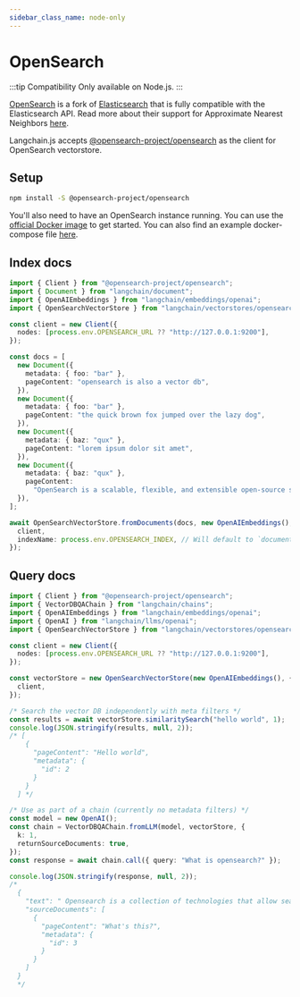 ```yaml
---
sidebar_class_name: node-only
---
```


# OpenSearch

:::tip Compatibility
Only available on Node.js.
:::

[OpenSearch](https://opensearch.org/) is a fork of [Elasticsearch](https://www.elastic.co/elasticsearch/) that is fully
compatible with the Elasticsearch API. Read more about their support for Approximate Nearest
Neighbors [here](https://opensearch.org/docs/latest/search-plugins/knn/approximate-knn/).

Langchain.js accepts [@opensearch-project/opensearch](https://opensearch.org/docs/latest/clients/javascript/index/) as
the client for OpenSearch vectorstore.

## Setup

```bash npm2yarn
npm install -S @opensearch-project/opensearch
```

You'll also need to have an OpenSearch instance running. You can use
the [official Docker image](https://opensearch.org/docs/latest/opensearch/install/docker/) to get started. You can also
find an example docker-compose
file [here](https://github.com/hwchase17/langchainjs/blob/main/examples/src/indexes/vector_stores/opensearch/docker-compose.yml).

## Index docs

```typescript
import { Client } from "@opensearch-project/opensearch";
import { Document } from "langchain/document";
import { OpenAIEmbeddings } from "langchain/embeddings/openai";
import { OpenSearchVectorStore } from "langchain/vectorstores/opensearch";

const client = new Client({
  nodes: [process.env.OPENSEARCH_URL ?? "http://127.0.0.1:9200"],
});

const docs = [
  new Document({
    metadata: { foo: "bar" },
    pageContent: "opensearch is also a vector db",
  }),
  new Document({
    metadata: { foo: "bar" },
    pageContent: "the quick brown fox jumped over the lazy dog",
  }),
  new Document({
    metadata: { baz: "qux" },
    pageContent: "lorem ipsum dolor sit amet",
  }),
  new Document({
    metadata: { baz: "qux" },
    pageContent:
      "OpenSearch is a scalable, flexible, and extensible open-source software suite for search, analytics, and observability applications",
  }),
];

await OpenSearchVectorStore.fromDocuments(docs, new OpenAIEmbeddings(), {
  client,
  indexName: process.env.OPENSEARCH_INDEX, // Will default to `documents`
});
```

## Query docs

```typescript
import { Client } from "@opensearch-project/opensearch";
import { VectorDBQAChain } from "langchain/chains";
import { OpenAIEmbeddings } from "langchain/embeddings/openai";
import { OpenAI } from "langchain/llms/openai";
import { OpenSearchVectorStore } from "langchain/vectorstores/opensearch";

const client = new Client({
  nodes: [process.env.OPENSEARCH_URL ?? "http://127.0.0.1:9200"],
});

const vectorStore = new OpenSearchVectorStore(new OpenAIEmbeddings(), {
  client,
});

/* Search the vector DB independently with meta filters */
const results = await vectorStore.similaritySearch("hello world", 1);
console.log(JSON.stringify(results, null, 2));
/* [
    {
      "pageContent": "Hello world",
      "metadata": {
        "id": 2
      }
    }
  ] */

/* Use as part of a chain (currently no metadata filters) */
const model = new OpenAI();
const chain = VectorDBQAChain.fromLLM(model, vectorStore, {
  k: 1,
  returnSourceDocuments: true,
});
const response = await chain.call({ query: "What is opensearch?" });

console.log(JSON.stringify(response, null, 2));
/* 
  {
    "text": " Opensearch is a collection of technologies that allow search engines to publish search results in a standard format, making it easier for users to search across multiple sites.",
    "sourceDocuments": [
      {
        "pageContent": "What's this?",
        "metadata": {
          "id": 3
        }
      }
    ]
  } 
  */
```

